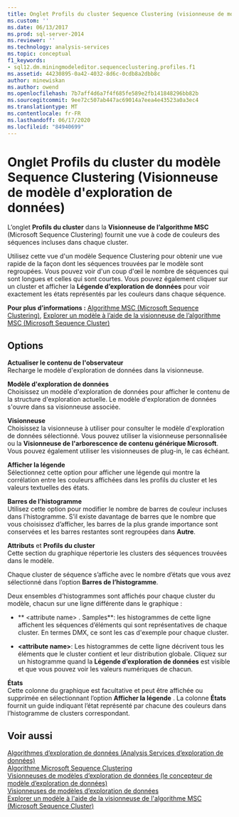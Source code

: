 ```yaml
---
title: Onglet Profils du cluster Sequence Clustering (visionneuse de modèle d’exploration de données | Microsoft Docs
ms.custom: ''
ms.date: 06/13/2017
ms.prod: sql-server-2014
ms.reviewer: ''
ms.technology: analysis-services
ms.topic: conceptual
f1_keywords:
- sql12.dm.miningmodeleditor.sequenceclustering.profiles.f1
ms.assetid: 44230895-0a42-4032-8d6c-0cdb8a2dbb8c
author: minewiskan
ms.author: owend
ms.openlocfilehash: 7b7aff4d6a7f4f685fe589e2fb141848296bb82b
ms.sourcegitcommit: 9ee72c507ab447ac69014a7eea4e43523a0a3ec4
ms.translationtype: MT
ms.contentlocale: fr-FR
ms.lasthandoff: 06/17/2020
ms.locfileid: "84940699"
---
```

# <a name="sequence-clustering-cluster-profiles-tab-mining-model-viewer"></a>Onglet Profils du cluster du modèle Sequence Clustering (Visionneuse de modèle d'exploration de données)
  L’onglet **Profils du cluster** dans la **Visionneuse de l’algorithme MSC** (Microsoft Sequence Clustering) fournit une vue à code de couleurs des séquences incluses dans chaque cluster.  
  
 Utilisez cette vue d'un modèle Sequence Clustering pour obtenir une vue rapide de la façon dont les séquences trouvées par le modèle sont regroupées. Vous pouvez voir d'un coup d'œil le nombre de séquences qui sont longues et celles qui sont courtes. Vous pouvez également cliquer sur un cluster et afficher la **Légende d’exploration de données** pour voir exactement les états représentés par les couleurs dans chaque séquence.  
  
 **Pour plus d’informations :**  [Algorithme MSC (Microsoft Sequence Clustering)](data-mining/microsoft-sequence-clustering-algorithm.md), [Explorer un modèle à l’aide de la visionneuse de l’algorithme MSC (Microsoft Sequence Cluster)](data-mining/browse-a-model-using-the-microsoft-sequence-cluster-viewer.md)  
  
## <a name="options"></a>Options  
 **Actualiser le contenu de l'observateur**  
 Recharge le modèle d'exploration de données dans la visionneuse.  
  
 **Modèle d'exploration de données**  
 Choisissez un modèle d'exploration de données pour afficher le contenu de la structure d'exploration actuelle. Le modèle d'exploration de données s'ouvre dans sa visionneuse associée.  
  
 **Visionneuse**  
 Choisissez la visionneuse à utiliser pour consulter le modèle d'exploration de données sélectionné. Vous pouvez utiliser la visionneuse personnalisée ou la **Visionneuse de l'arborescence de contenu générique Microsoft**. Vous pouvez également utiliser les visionneuses de plug-in, le cas échéant.  
  
 **Afficher la légende**  
 Sélectionnez cette option pour afficher une légende qui montre la corrélation entre les couleurs affichées dans les profils du cluster et les valeurs textuelles des états.  
  
 **Barres de l’histogramme**  
 Utilisez cette option pour modifier le nombre de barres de couleur incluses dans l'histogramme. S’il existe davantage de barres que le nombre que vous choisissez d’afficher, les barres de la plus grande importance sont conservées et les barres restantes sont regroupées dans **Autre**.  
  
 **Attributs** et **Profils du cluster**  
 Cette section du graphique répertorie les clusters des séquences trouvées dans le modèle.  
  
 Chaque cluster de séquence s’affiche avec le nombre d’états que vous avez sélectionné dans l’option **Barres de l’histogramme**.  
  
 Deux ensembles d'histogrammes sont affichés pour chaque cluster du modèle, chacun sur une ligne différente dans le graphique :  
  
-   ** \<attribute name> . Samples**: les histogrammes de cette ligne affichent les séquences d’éléments qui sont représentatives de chaque cluster. En termes DMX, ce sont les cas d'exemple pour chaque cluster.  
  
-   **\<attribute name>**: Les histogrammes de cette ligne décrivent tous les éléments que le cluster contient et leur distribution globale. Cliquez sur un histogramme quand la **Légende d’exploration de données** est visible et que vous pouvez voir les valeurs numériques de chacun.  
  
 **États**  
 Cette colonne du graphique est facultative et peut être affichée ou supprimée en sélectionnant l’option **Afficher la légende** . La colonne **États** fournit un guide indiquant l’état représenté par chacune des couleurs dans l’histogramme de clusters correspondant.  
  
## <a name="see-also"></a>Voir aussi  
 [Algorithmes d’exploration de données &#40;Analysis Services d’exploration de données&#41;](data-mining/data-mining-algorithms-analysis-services-data-mining.md)   
 [Algorithme Microsoft Sequence Clustering](data-mining/microsoft-sequence-clustering-algorithm.md)   
 [Visionneuses de modèles d’exploration de données &#40;le concepteur de modèle d’exploration de données&#41;](mining-model-viewers-data-mining-model-designer.md)   
 [Visionneuses de modèles d’exploration de données](data-mining/data-mining-model-viewers.md)   
 [Explorer un modèle à l'aide de la visionneuse de l'algorithme MSC (Microsoft Sequence Cluster)](data-mining/browse-a-model-using-the-microsoft-sequence-cluster-viewer.md)  
  
  

